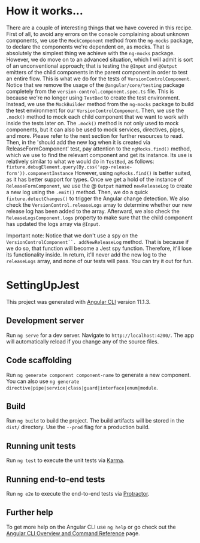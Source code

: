 # How it works...

There are a couple of interesting things that we have covered in this recipe. First of all, to avoid any errors on the console complaining about unknown components, we use the `MockComponent` method from the `ng-mocks` package, to declare the components we're dependent on, as mocks. That is absolutely the simplest thing we achieve with the `ng-mocks` package. However, we do move on to an advanced situation, which I will admit is sort of an unconventional approach; that is testing the `@Input` and `@Output` emitters of the child components in the parent component in order to test an entire flow. This is what we do for the tests of `VersionControlComponent`.
Notice that we remove the usage of the `@angular/core/testing` package completely from the `version-control.component.spec.ts` file. This is because we're no longer using `TestBed` to create the test environment. Instead, we use the `MockBuilder` method from the `ng-mocks` package to build the test environment
for our `VersionControlComponent`. Then, we use the `.mock()` method to mock each child component that we want to work with inside the tests later on. The `.mock()` method is not only used to mock components, but it can also be used to mock services, directives, pipes, and more. Please refer to the next section for further resources to read.
Then, in the 'should add the new log when it is created via ReleaseFormComponent' test, pay attention to the `ngMocks.find()` method, which we use to find the relevant component and get its instance. Its use is relatively similar to what we would do in `TestBed`, as follows:
`fixture.debugElement.query(By.css('app-release-form')).componentInstance`
However, using `ngMocks.find()` is better suited, as it has better support for types. Once we get a hold of the instance of `ReleaseFormComponent`, we use the @ `Output` named `newReleaseLog` to create a new log using the `.emit()` method. Then, we do a quick `fixture.detectChanges()` to trigger the Angular change detection. We also check the `VersionControl.releaseLogs` array to determine whether our new release log has been added to the array. Afterward, we also check the `ReleaseLogsComponent.logs` property to make sure that the child component has updated the logs array via `@Input`.

Important note:
Notice that we don't use a spy on the ` VersionControlComponent``. addNewReleaseLog ` method. That is because if we do so, that function will become a Jest spy function. Therefore, it'll lose its functionality inside. In return, it'll never add the new log to the `releaseLogs` array, and none of our tests will pass. You can try it out for fun.

# SettingUpJest

This project was generated with [Angular CLI](https://github.com/angular/angular-cli) version 11.1.3.

## Development server

Run `ng serve` for a dev server. Navigate to `http://localhost:4200/`. The app will automatically reload if you change any of the source files.

## Code scaffolding

Run `ng generate component component-name` to generate a new component. You can also use `ng generate directive|pipe|service|class|guard|interface|enum|module`.

## Build

Run `ng build` to build the project. The build artifacts will be stored in the `dist/` directory. Use the `--prod` flag for a production build.

## Running unit tests

Run `ng test` to execute the unit tests via [Karma](https://karma-runner.github.io).

## Running end-to-end tests

Run `ng e2e` to execute the end-to-end tests via [Protractor](http://www.protractortest.org/).

## Further help

To get more help on the Angular CLI use `ng help` or go check out the [Angular CLI Overview and Command Reference](https://angular.io/cli) page.
